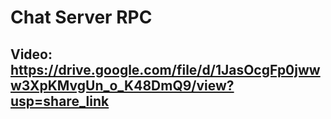 # Chat Server RPC

## Video: https://drive.google.com/file/d/1JasOcgFp0jwww3XpKMvgUn_o_K48DmQ9/view?usp=share_link
